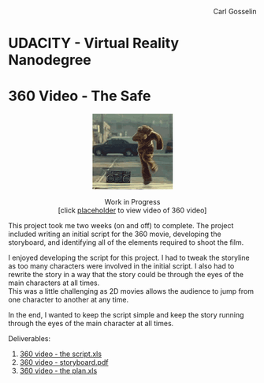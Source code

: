 <p align="right">
Carl Gosselin
</p>

# UDACITY - Virtual Reality Nanodegree

# 360 Video - The Safe

<p align="center">
<img src="pics/dancingbear.gif">
</p>
<p align="center">
Work in Progress <br>
[click <a target="_new" href="">placeholder</a> to view video of 360 video]
</p>

This project took me two weeks (on and off) to complete.  The project included writing an initial script for the 360 movie, developing the storyboard, and identifying all of the elements required to shoot the film.

I enjoyed developing the script for this project.  I had to tweak the storyline as too many characters were involved in the initial script.  I also had to rewrite the story in a way that the story could be through the eyes of the main characters at all times.  
This was a little challenging as 2D movies allows the audience to jump from one character to another at any time.  

In the end, I wanted to keep the script simple and keep the story running through the eyes of the main character at all times.

Deliverables:
1. <a href="">360 video - the script.xls</a>
2. <a href="">360 video - storyboard.pdf</a>
3. <a href="">360 video - the plan.xls</a>




